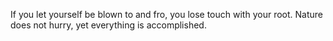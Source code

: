 If you let yourself be blown to and fro, you lose touch with your root.
Nature does not hurry, yet everything is accomplished.
